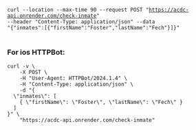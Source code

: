 <code>curl --location --max-time 90 --request POST "https://acdc-api.onrender.com/check-inmate" --header "Content-Type: application/json" --data "{\"inmates\":[{\"firstName\":\"Foster\",\"lastName\":\"Fech\"}]}"
</code>
<br><br>
<h3>For ios HTTPBot:</h3>
<code>curl -v \
	-X POST \
	-H "User-Agent: HTTPBot/2024.1.4" \
	-H "Content-Type: application/json" \
	-d "{
  \"inmates\": [
    { \"firstName\": \"Foster\", \"lastName\": \"Fech\" }
  ]
}" \
	"https://acdc-api.onrender.com/check-inmate"</code>